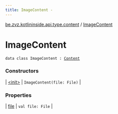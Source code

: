 ```yaml
---
title: ImageContent - 
---
```


[be.zvz.kotlininside.api.type.content](../index.html) / [ImageContent](./index.html)

# ImageContent

`data class ImageContent : `[`Content`](../-content.html)

### Constructors

| [&lt;init&gt;](-init-.html) | `ImageContent(file: File)` |

### Properties

| [file](file.html) | `val file: File` |

